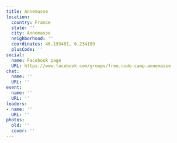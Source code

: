 ```yaml
---
title: Annemasse
location:
  country: France
  state: ''
  city: Annemasse
  neighborhood: ''
  coordinates: 46.193401, 6.234109
  plusCode: ''
social:
  name: Facebook page
  URL: https://www.facebook.com/groups/free.code.camp.annemasse
chat:
  name: ''
  URL: ''
event:
  name: ''
  URL: ''
leaders:
- name: ''
  URL: ''
photos:
  old: ''
  cover: ''
---
```

